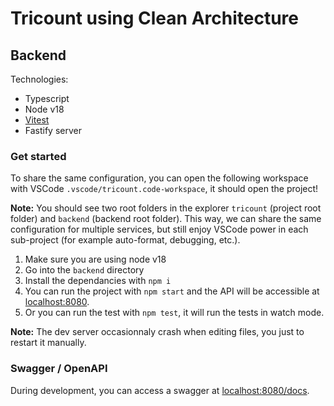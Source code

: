 # Tricount using Clean Architecture

## Backend

Technologies:

* Typescript
* Node v18
* [Vitest](https://vitest.dev/)
* Fastify server

### Get started

To share the same configuration, you can open the following workspace with VSCode `.vscode/tricount.code-workspace`, it should open the project!

**Note:** You should see two root folders in the explorer `tricount` (project root folder) and `backend` (backend root folder). This way, we can share the same configuration for multiple services, but still enjoy VSCode power in each sub-project (for example auto-format, debugging, etc.).

1. Make sure you are using node v18
2. Go into the `backend` directory
3. Install the dependancies with `npm i`
4. You can run the project with `npm start` and the API will be accessible at [localhost:8080](http://localhost:8080).
5. Or you can run the test with `npm test`, it will run the tests in watch mode.

**Note:** The dev server occasionnaly crash when editing files, you just to restart it manually.

### Swagger / OpenAPI

During development, you can access a swagger at [localhost:8080/docs](http://localhost:8080/docs).
